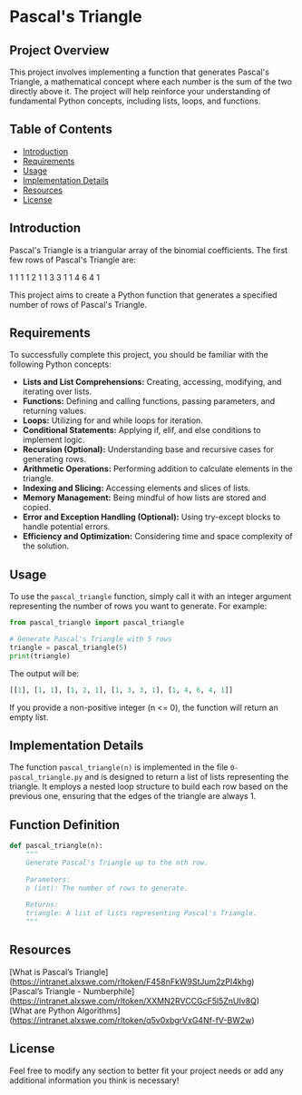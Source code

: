 # Pascal's Triangle

## Project Overview

This project involves implementing a function that generates Pascal's Triangle, a mathematical concept where each number is the sum of the two directly above it. The project will help reinforce your understanding of fundamental Python concepts, including lists, loops, and functions.

## Table of Contents

- [Introduction](#introduction)
- [Requirements](#requirements)
- [Usage](#usage)
- [Implementation Details](#implementation-details)
- [Resources](#resources)
- [License](#license)

## Introduction

Pascal's Triangle is a triangular array of the binomial coefficients. The first few rows of Pascal's Triangle are:

1 1 1 1 2 1 1 3 3 1 1 4 6 4 1

This project aims to create a Python function that generates a specified number of rows of Pascal's Triangle.

## Requirements

To successfully complete this project, you should be familiar with the following Python concepts:

- **Lists and List Comprehensions:** Creating, accessing, modifying, and iterating over lists.
- **Functions:** Defining and calling functions, passing parameters, and returning values.
- **Loops:** Utilizing for and while loops for iteration.
- **Conditional Statements:** Applying if, elif, and else conditions to implement logic.
- **Recursion (Optional):** Understanding base and recursive cases for generating rows.
- **Arithmetic Operations:** Performing addition to calculate elements in the triangle.
- **Indexing and Slicing:** Accessing elements and slices of lists.
- **Memory Management:** Being mindful of how lists are stored and copied.
- **Error and Exception Handling (Optional):** Using try-except blocks to handle potential errors.
- **Efficiency and Optimization:** Considering time and space complexity of the solution.

## Usage

To use the `pascal_triangle` function, simply call it with an integer argument representing the number of rows you want to generate. For example:

```python
from pascal_triangle import pascal_triangle

# Generate Pascal's Triangle with 5 rows
triangle = pascal_triangle(5)
print(triangle)
```

The output will be:

```python
[[1], [1, 1], [1, 2, 1], [1, 3, 3, 1], [1, 4, 6, 4, 1]]
```

If you provide a non-positive integer (n <= 0), the function will return an empty list.

## Implementation Details

The function `pascal_triangle(n)` is implemented in the file `0-pascal_triangle.py` and is designed to return a list of lists representing the triangle. It employs a nested loop structure to build each row based on the previous one, ensuring that the edges of the triangle are always 1.

## Function Definition
```python
def pascal_triangle(n):
    """
    Generate Pascal's Triangle up to the nth row.
    
    Parameters:
    n (int): The number of rows to generate.
    
    Returns:
    triangle: A list of lists representing Pascal's Triangle.
    """
```

## Resources

[What is Pascal’s Triangle] (https://intranet.alxswe.com/rltoken/F458nFkW9StJum2zPI4khg)\
[Pascal’s Triangle - Numberphile] (https://intranet.alxswe.com/rltoken/XXMN2RVCCGcF5l5ZnUIv8Q)\
[What are Python Algorithms] (https://intranet.alxswe.com/rltoken/q5v0xbgrVxG4Nf-fV-BW2w)

## License

Feel free to modify any section to better fit your project needs or add any additional information you think is necessary!
